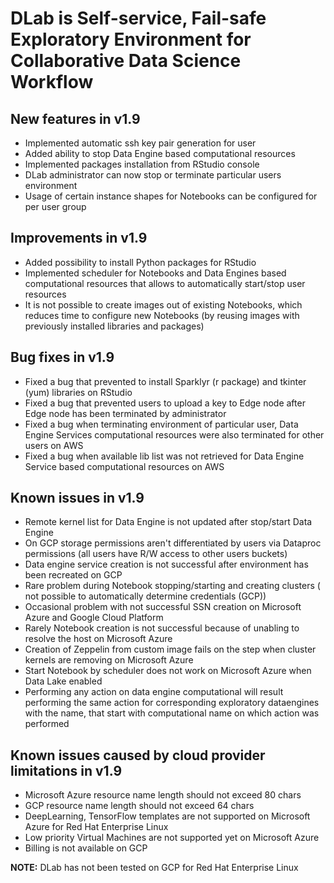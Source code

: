 # DLab is Self-service, Fail-safe Exploratory Environment for Collaborative Data Science Workflow

## New features in v1.9

- Implemented automatic ssh key pair generation for user
- Added ability to stop Data Engine based computational resources
- Implemented packages installation from RStudio console
- DLab administrator can now stop or terminate particular users environment
- Usage of certain instance shapes for Notebooks can be configured for per user group

## Improvements in v1.9

- Added possibility to install Python packages for RStudio
- Implemented scheduler for Notebooks and Data Engines based computational resources that allows to automatically start/stop user resources 
- It is not possible to create images out of existing Notebooks, which reduces time to configure new Notebooks (by reusing images with previously installed libraries and packages)


## Bug fixes in v1.9

- Fixed a bug that prevented to install Sparklyr (r package) and tkinter  (yum) libraries on RStudio
- Fixed a bug that prevented users to upload a key to Edge node after Edge node has been terminated by administrator
- Fixed a bug when terminating environment of particular user, Data Engine Services computational resources were also terminated for other users on AWS
- Fixed a bug when available lib list was not retrieved for Data Engine Service based computational resources on AWS


## Known issues in v1.9

- Remote kernel list for Data Engine is not updated after stop/start Data Engine
- On GCP storage permissions aren't differentiated by users via Dataproc permissions (all users have R/W access to other users buckets)
- Data engine service creation is not successful after environment has been recreated on GCP
- Rare problem during Notebook stopping/starting and creating clusters ( not possible to automatically determine credentials (GCP))
- Occasional problem with not successful SSN creation on Microsoft Azure and Google Cloud Platform
- Rarely Notebook creation is not successful because of unabling to resolve the host on Microsoft Azure
- Creation of Zeppelin from custom image fails on the step when cluster kernels are removing on Microsoft Azure
- Start Notebook by scheduler does not work on Microsoft Azure when Data Lake enabled
- Performing any action on data engine computational will result performing the same action for corresponding exploratory dataengines with the name, that start with computational name on which action was performed

## Known issues caused by cloud provider limitations in v1.9

- Microsoft Azure resource name length should not exceed 80 chars
- GCP resource name length should not exceed 64 chars
- DeepLearning, TensorFlow templates are not supported on Microsoft Azure for Red Hat Enterprise Linux
- Low priority Virtual Machines are not supported yet on Microsoft Azure
- Billing is not available on GCP
  
**NOTE:** DLab has not been tested on GCP for Red Hat Enterprise Linux



